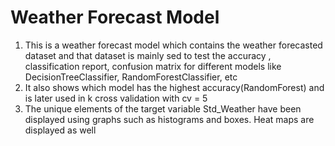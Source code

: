 # Weather Forecast Model
1) This is a weather forecast model which contains the weather forecasted dataset and that dataset is mainly sed to test the accuracy , classification report, confusion matrix for different models like DecisionTreeClassifier, RandomForestClassifier, etc
2) It also shows which model has the highest accuracy(RandomForest) and is later used in k cross validation with cv = 5
3) The unique elements of the target variable Std_Weather have been displayed using graphs such as histograms and boxes. Heat maps are displayed as well
